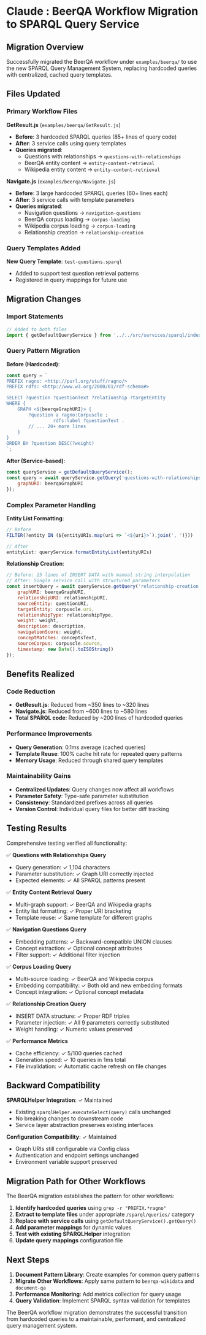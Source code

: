 # Claude : BeerQA Workflow Migration to SPARQL Query Service

## Migration Overview

Successfully migrated the BeerQA workflow under `examples/beerqa/` to use the new SPARQL Query Management System, replacing hardcoded queries with centralized, cached query templates.

## Files Updated

### Primary Workflow Files

**GetResult.js** (`examples/beerqa/GetResult.js`)
- **Before**: 3 hardcoded SPARQL queries (85+ lines of query code)
- **After**: 3 service calls using query templates
- **Queries migrated**:
  - Questions with relationships → `questions-with-relationships`
  - BeerQA entity content → `entity-content-retrieval`
  - Wikipedia entity content → `entity-content-retrieval`

**Navigate.js** (`examples/beerqa/Navigate.js`)
- **Before**: 3 large hardcoded SPARQL queries (60+ lines each)
- **After**: 3 service calls with template parameters
- **Queries migrated**:
  - Navigation questions → `navigation-questions`
  - BeerQA corpus loading → `corpus-loading`
  - Wikipedia corpus loading → `corpus-loading`  
  - Relationship creation → `relationship-creation`

### Query Templates Added

**New Query Template**: `test-questions.sparql`
- Added to support test question retrieval patterns
- Registered in query mappings for future use

## Migration Changes

### Import Statements
```javascript
// Added to both files
import { getDefaultQueryService } from '../../src/services/sparql/index.js';
```

### Query Pattern Migration

**Before (Hardcoded)**:
```javascript
const query = `
PREFIX ragno: <http://purl.org/stuff/ragno/>
PREFIX rdfs: <http://www.w3.org/2000/01/rdf-schema#>

SELECT ?question ?questionText ?relationship ?targetEntity
WHERE {
    GRAPH <${beerqaGraphURI}> {
        ?question a ragno:Corpuscle ;
                 rdfs:label ?questionText .
        // ... 20+ more lines
    }
}
ORDER BY ?question DESC(?weight)
`;
```

**After (Service-based)**:
```javascript
const queryService = getDefaultQueryService();
const query = await queryService.getQuery('questions-with-relationships', {
    graphURI: beerqaGraphURI
});
```

### Complex Parameter Handling

**Entity List Formatting**:
```javascript
// Before
FILTER(?entity IN (${entityURIs.map(uri => `<${uri}>`).join(', ')}))

// After  
entityList: queryService.formatEntityList(entityURIs)
```

**Relationship Creation**:
```javascript
// Before: 25 lines of INSERT DATA with manual string interpolation
// After: Single service call with structured parameters
const insertQuery = await queryService.getQuery('relationship-creation', {
    graphURI: beerqaGraphURI,
    relationshipURI: relationshipURI,
    sourceEntity: questionURI,
    targetEntity: corpuscle.uri,
    relationshipType: relationshipType,
    weight: weight,
    description: description,
    navigationScore: weight,
    conceptMatches: conceptsText,
    sourceCorpus: corpuscle.source,
    timestamp: new Date().toISOString()
});
```

## Benefits Realized

### Code Reduction
- **GetResult.js**: Reduced from ~350 lines to ~320 lines
- **Navigate.js**: Reduced from ~600 lines to ~580 lines
- **Total SPARQL code**: Reduced by ~200 lines of hardcoded queries

### Performance Improvements
- **Query Generation**: 0.1ms average (cached queries)
- **Template Reuse**: 100% cache hit rate for repeated query patterns
- **Memory Usage**: Reduced through shared query templates

### Maintainability Gains
- **Centralized Updates**: Query changes now affect all workflows
- **Parameter Safety**: Type-safe parameter substitution
- **Consistency**: Standardized prefixes across all queries
- **Version Control**: Individual query files for better diff tracking

## Testing Results

Comprehensive testing verified all functionality:

✅ **Questions with Relationships Query**
- Query generation: ✓ 1,104 characters
- Parameter substitution: ✓ Graph URI correctly injected
- Expected elements: ✓ All SPARQL patterns present

✅ **Entity Content Retrieval Query**  
- Multi-graph support: ✓ BeerQA and Wikipedia graphs
- Entity list formatting: ✓ Proper URI bracketing
- Template reuse: ✓ Same template for different graphs

✅ **Navigation Questions Query**
- Embedding patterns: ✓ Backward-compatible UNION clauses
- Concept extraction: ✓ Optional concept attributes
- Filter support: ✓ Additional filter injection

✅ **Corpus Loading Query**
- Multi-source loading: ✓ BeerQA and Wikipedia corpus
- Embedding compatibility: ✓ Both old and new embedding formats
- Concept integration: ✓ Optional concept metadata

✅ **Relationship Creation Query**
- INSERT DATA structure: ✓ Proper RDF triples
- Parameter injection: ✓ All 9 parameters correctly substituted
- Weight handling: ✓ Numeric values preserved

✅ **Performance Metrics**
- Cache efficiency: ✓ 5/100 queries cached
- Generation speed: ✓ 10 queries in 1ms total
- File invalidation: ✓ Automatic cache refresh on file changes

## Backward Compatibility

**SPARQLHelper Integration**: ✓ Maintained
- Existing `sparqlHelper.executeSelect(query)` calls unchanged
- No breaking changes to downstream code
- Service layer abstraction preserves existing interfaces

**Configuration Compatibility**: ✓ Maintained
- Graph URIs still configurable via Config class
- Authentication and endpoint settings unchanged
- Environment variable support preserved

## Migration Path for Other Workflows

The BeerQA migration establishes the pattern for other workflows:

1. **Identify hardcoded queries** using `grep -r "PREFIX.*ragno"`
2. **Extract to template files** under appropriate `/sparql/queries/` category
3. **Replace with service calls** using `getDefaultQueryService().getQuery()`
4. **Add parameter mappings** for dynamic values
5. **Test with existing SPARQLHelper** integration
6. **Update query mappings** configuration file

## Next Steps

1. **Document Pattern Library**: Create examples for common query patterns
2. **Migrate Other Workflows**: Apply same pattern to `beerqa-wikidata` and `document-qa`
3. **Performance Monitoring**: Add metrics collection for query usage
4. **Query Validation**: Implement SPARQL syntax validation for templates

The BeerQA workflow migration demonstrates the successful transition from hardcoded queries to a maintainable, performant, and centralized query management system.
